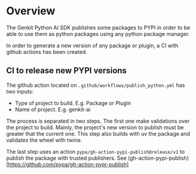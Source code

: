# Overview 

The Genkit Python AI SDK publishes some packages to PYPI in order to be able to use them as python packages using any python package manager. 

In order to generate a new version of any package or plugin, a CI with github actions has been created. 

## CI to release new PYPI versions

The github action located on `.github/workflows/publish_python.yml` has two inputs: 

* Type of project to build. E.g. Package or Plugin
* Name of project. E.g. genkit-ai

The process is separated in two steps. The first one make validations over the project to build. Mainly, the project's new version to publish must be greater that the current one. This step also builds with uv the package and validates the wheel with twine. 

The last step uses an action `pypa/gh-action-pypi-publish@release/v1` to publish the package with trusted publishers. See (gh-action-pypi-publish)[https://github.com/pypa/gh-action-pypi-publish]


